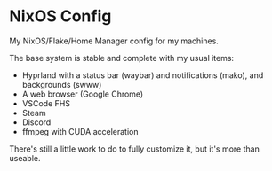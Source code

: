 # NixOS Config

My NixOS/Flake/Home Manager config for my machines.

The base system is stable and complete with my usual items:

- Hyprland with a status bar (waybar) and notifications (mako), and backgrounds (swww)
- A web browser (Google Chrome)
- VSCode FHS
- Steam
- Discord
- ffmpeg with CUDA acceleration

There's still a little work to do to fully customize it, but it's more than useable.

